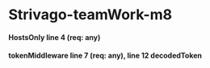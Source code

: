 # Strivago-teamWork-m8 
 #### HostsOnly line 4 (req: any)
 #### tokenMiddleware line 7 (req: any), line 12 decodedToken

